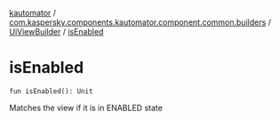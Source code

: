 [kautomator](../../index.md) / [com.kaspersky.components.kautomator.component.common.builders](../index.md) / [UiViewBuilder](index.md) / [isEnabled](./is-enabled.md)

# isEnabled

`fun isEnabled(): Unit`

Matches the view if it is in ENABLED state

